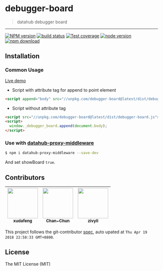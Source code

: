 # debugger-board

> datahub debugger board

---

[![NPM version][npm-image]][npm-url]
[![build status][travis-image]][travis-url]
[![Test coverage][coveralls-image]][coveralls-url]
[![node version][node-image]][node-url]
[![npm download][download-image]][download-url]

[npm-image]: https://img.shields.io/npm/v/debugger-board.svg?style=flat-square
[npm-url]: https://npmjs.org/package/debugger-board
[travis-image]: https://img.shields.io/travis/macacajs/debugger-board.svg?style=flat-square
[travis-url]: https://travis-ci.org/macacajs/debugger-board
[coveralls-image]: https://img.shields.io/coveralls/macacajs/debugger-board.svg?style=flat-square
[coveralls-url]: https://coveralls.io/r/macacajs/debugger-board?branch=master
[node-image]: https://img.shields.io/badge/node.js-%3E=_8-green.svg?style=flat-square
[node-url]: http://nodejs.org/download/
[download-image]: https://img.shields.io/npm/dm/debugger-board.svg?style=flat-square
[download-url]: https://npmjs.org/package/debugger-board

## Installation

### Common Usage

[Live demo](https://macacajs.github.io/debugger-board/)

* Script with attribute tag for append to point element

```html
<script append="body" src="//unpkg.com/debugger-board@latest/dist/debugger-board.js"></script>
```

* Script without attribute tag

```html
<script src="//unpkg.com/debugger-board@latest/dist/debugger-board.js"></script>
<script>
  window._debugger_board.append(document.body);
</script>
```

### Use with [datahub-proxy-middleware](//github.com/macacajs/datahub-proxy-middleware)

```bash
$ npm i datahub-proxy-middleware --save-dev
```

And set showBoard `true`.

<!-- GITCONTRIBUTOR_START -->

## Contributors

|[<img src="https://avatars1.githubusercontent.com/u/1011681?v=4" width="100px;"/><br/><sub><b>xudafeng</b></sub>](https://github.com/xudafeng)<br/>|[<img src="https://avatars1.githubusercontent.com/u/17233599?v=4" width="100px;"/><br/><sub><b>Chan-Chun</b></sub>](https://github.com/Chan-Chun)<br/>|[<img src="https://avatars1.githubusercontent.com/u/11460601?v=4" width="100px;"/><br/><sub><b>zivyll</b></sub>](https://github.com/zivyll)<br/>
| :---: | :---: | :---: |


This project follows the git-contributor [spec](https://github.com/xudafeng/git-contributor), auto upated at `Thu Apr 19 2018 22:58:33 GMT+0800`.

<!-- GITCONTRIBUTOR_END -->

## License

The MIT License (MIT)
